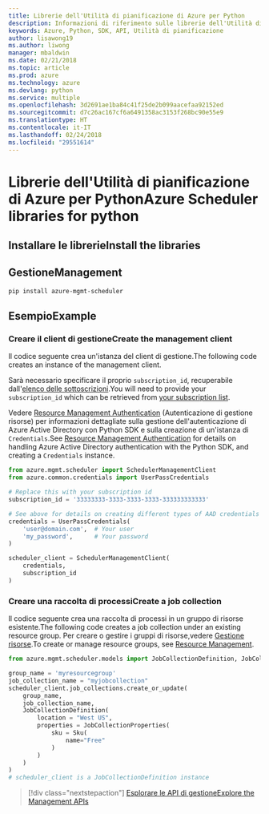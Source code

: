 ```yaml
---
title: Librerie dell'Utilità di pianificazione di Azure per Python
description: Informazioni di riferimento sulle librerie dell'Utilità di pianificazione di Azure per Python
keywords: Azure, Python, SDK, API, Utilità di pianificazione
author: lisawong19
ms.author: liwong
manager: mbaldwin
ms.date: 02/21/2018
ms.topic: article
ms.prod: azure
ms.technology: azure
ms.devlang: python
ms.service: multiple
ms.openlocfilehash: 3d2691ae1ba84c41f25de2b099aacefaa92152ed
ms.sourcegitcommit: d7c26ac167cf6a6491358ac3153f268bc90e55e9
ms.translationtype: HT
ms.contentlocale: it-IT
ms.lasthandoff: 02/24/2018
ms.locfileid: "29551614"
---
```

# <a name="azure-scheduler-libraries-for-python"></a><span data-ttu-id="48edb-104">Librerie dell'Utilità di pianificazione di Azure per Python</span><span class="sxs-lookup"><span data-stu-id="48edb-104">Azure Scheduler libraries for python</span></span>

## <a name="install-the-libraries"></a><span data-ttu-id="48edb-105">Installare le librerie</span><span class="sxs-lookup"><span data-stu-id="48edb-105">Install the libraries</span></span>

## <a name="management"></a><span data-ttu-id="48edb-106">Gestione</span><span class="sxs-lookup"><span data-stu-id="48edb-106">Management</span></span>

```bash
pip install azure-mgmt-scheduler
```
## <a name="example"></a><span data-ttu-id="48edb-107">Esempio</span><span class="sxs-lookup"><span data-stu-id="48edb-107">Example</span></span>

### <a name="create-the-management-client"></a><span data-ttu-id="48edb-108">Creare il client di gestione</span><span class="sxs-lookup"><span data-stu-id="48edb-108">Create the management client</span></span>

<span data-ttu-id="48edb-109">Il codice seguente crea un'istanza del client di gestione.</span><span class="sxs-lookup"><span data-stu-id="48edb-109">The following code creates an instance of the management client.</span></span>

<span data-ttu-id="48edb-110">Sarà necessario specificare il proprio ``subscription_id``, recuperabile dall'[elenco delle sottoscrizioni](https://manage.windowsazure.com/#Workspaces/AdminTasks/SubscriptionMapping).</span><span class="sxs-lookup"><span data-stu-id="48edb-110">You will need to provide your ``subscription_id`` which can be retrieved from [your subscription list](https://manage.windowsazure.com/#Workspaces/AdminTasks/SubscriptionMapping).</span></span>

<span data-ttu-id="48edb-111">Vedere [Resource Management Authentication](/python/azure/python-sdk-azure-authenticate) (Autenticazione di gestione risorse) per informazioni dettagliate sulla gestione dell'autenticazione di Azure Active Directory con Python SDK e sulla creazione di un'istanza di ``Credentials``.</span><span class="sxs-lookup"><span data-stu-id="48edb-111">See [Resource Management Authentication](/python/azure/python-sdk-azure-authenticate) for details on handling Azure Active Directory authentication with the Python SDK, and creating a ``Credentials`` instance.</span></span>

```python
from azure.mgmt.scheduler import SchedulerManagementClient
from azure.common.credentials import UserPassCredentials

# Replace this with your subscription id
subscription_id = '33333333-3333-3333-3333-333333333333'

# See above for details on creating different types of AAD credentials
credentials = UserPassCredentials(
    'user@domain.com',  # Your user
    'my_password',      # Your password
)

scheduler_client = SchedulerManagementClient(
    credentials,
    subscription_id
)
```

### <a name="create-a-job-collection"></a><span data-ttu-id="48edb-112">Creare una raccolta di processi</span><span class="sxs-lookup"><span data-stu-id="48edb-112">Create a job collection</span></span>

<span data-ttu-id="48edb-113">Il codice seguente crea una raccolta di processi in un gruppo di risorse esistente.</span><span class="sxs-lookup"><span data-stu-id="48edb-113">The following code creates a job collection under an existing resource group.</span></span>
<span data-ttu-id="48edb-114">Per creare o gestire i gruppi di risorse,vedere [Gestione risorse](/python/api/overview/azure/azure.mgmt.resource).</span><span class="sxs-lookup"><span data-stu-id="48edb-114">To create or manage resource groups, see [Resource Management](/python/api/overview/azure/azure.mgmt.resource).</span></span>

```python
from azure.mgmt.scheduler.models import JobCollectionDefinition, JobCollectionProperties, Sku

group_name = 'myresourcegroup'
job_collection_name = "myjobcollection"
scheduler_client.job_collections.create_or_update(
    group_name,
    job_collection_name,
    JobCollectionDefinition(
        location = "West US",
        properties = JobCollectionProperties(
            sku = Sku(
                name="Free"
            )
        )
    )
)
# scheduler_client is a JobCollectionDefinition instance
```

> [!div class="nextstepaction"]
> [<span data-ttu-id="48edb-115">Esplorare le API di gestione</span><span class="sxs-lookup"><span data-stu-id="48edb-115">Explore the Management APIs</span></span>](/python/api/overview/azure/scheduler/management)